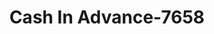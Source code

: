 ---
f_zip-code: 31558
f_state-code: GA
title: Cash In Advance-7658
f_phone: 912-510-9867
f_city-only: Saint Marys
f_address: 129 City Smitty Drive Saint Marys
f_location-unique-id: '7658'
slug: cash-in-advance-7658
updated-on: '2024-05-30T13:46:58.046Z'
created-on: '2024-05-30T13:36:59.803Z'
published-on: '2024-05-30T13:54:32.469Z'
f_city-state: cms/city/saint-marys-ga.md
f_company: cms/company/cash-in-advance.md
f_state: cms/state/georgia.md
layout: '[payday-loan].html'
tags: payday-loan
---